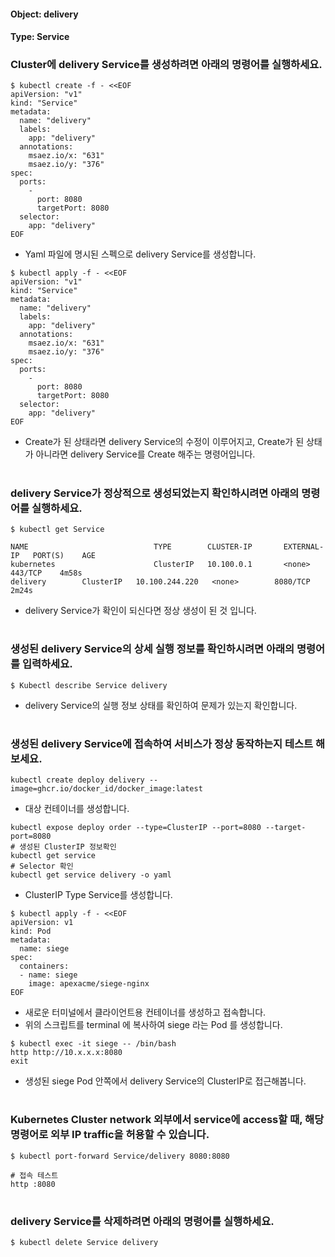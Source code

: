 
#### Object: delivery
#### Type: Service

### Cluster에 delivery Service를 생성하려면 아래의 명령어를 실행하세요.

```
$ kubectl create -f - <<EOF 
apiVersion: "v1"
kind: "Service"
metadata: 
  name: "delivery"
  labels: 
    app: "delivery"
  annotations: 
    msaez.io/x: "631"
    msaez.io/y: "376"
spec: 
  ports: 
    - 
      port: 8080
      targetPort: 8080
  selector: 
    app: "delivery"
EOF
```
- Yaml 파일에 명시된 스펙으로 delivery Service를 생성합니다.  

```
$ kubectl apply -f - <<EOF 
apiVersion: "v1"
kind: "Service"
metadata: 
  name: "delivery"
  labels: 
    app: "delivery"
  annotations: 
    msaez.io/x: "631"
    msaez.io/y: "376"
spec: 
  ports: 
    - 
      port: 8080
      targetPort: 8080
  selector: 
    app: "delivery"
EOF
```
- Create가 된 상태라면 delivery Service의 수정이 이루어지고, Create가 된 상태가 아니라면 delivery Service를 Create 해주는 명령어입니다.
#

### delivery Service가 정상적으로 생성되었는지 확인하시려면 아래의 명령어를 실행하세요.

```
$ kubectl get Service

NAME                            TYPE        CLUSTER-IP       EXTERNAL-IP   PORT(S)    AGE
kubernetes                      ClusterIP   10.100.0.1       <none>        443/TCP    4m58s
delivery        ClusterIP   10.100.244.220   <none>        8080/TCP   2m24s

```
- delivery Service가 확인이 되신다면 정상 생성이 된 것 입니다.
#

### 생성된 delivery Service의 상세 실행 정보를 확인하시려면 아래의 명령어를 입력하세요.

```
$ Kubectl describe Service delivery
```
- delivery Service의 실행 정보 상태를 확인하여 문제가 있는지 확인합니다.
#

### 생성된 delivery Service에 접속하여 서비스가 정상 동작하는지 테스트 해보세요.

```
kubectl create deploy delivery --image=ghcr.io/docker_id/docker_image:latest
```
- 대상 컨테이너를 생성합니다.  

```
kubectl expose deploy order --type=ClusterIP --port=8080 --target-port=8080
# 생성된 ClusterIP 정보확인
kubectl get service 
# Selector 확인
kubectl get service delivery -o yaml
```
- ClusterIP Type Service를 생성합니다.

```
$ kubectl apply -f - <<EOF
apiVersion: v1
kind: Pod
metadata:
  name: siege
spec:
  containers:
  - name: siege
    image: apexacme/siege-nginx
EOF
```
- 새로운 터미널에서 클라이언트용 컨테이너를 생성하고 접속합니다.
- 위의 스크립트를 terminal 에 복사하여 siege 라는 Pod 를 생성합니다.  

```
$ kubectl exec -it siege -- /bin/bash
http http://10.x.x.x:8080
exit
```
- 생성된 siege Pod 안쪽에서 delivery Service의 ClusterIP로 접근해봅니다.
#

### Kubernetes Cluster network 외부에서 service에 access할 때, 해당 명령어로 외부 IP traffic을 허용할 수 있습니다.

```
$ kubectl port-forward Service/delivery 8080:8080

# 접속 테스트
http :8080
```
#

### delivery Service를 삭제하려면 아래의 명령어를 실행하세요.

```
$ kubectl delete Service delivery
```
#

